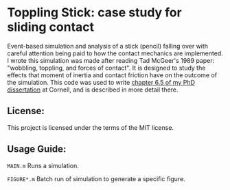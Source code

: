 # Toppling Stick: case study for sliding contact

Event-based simulation and analysis of a stick (pencil) falling over with careful attention being paid to how the contact mechanics are implemented. I wrote this simulation was made after reading Tad McGeer's 1989 paper: "wobbling, toppling, and forces of contact". It is designed to study the effects that moment of inertia and contact friction have on the outcome of the simulation. This code was used to write [chapter 6.5 of my PhD dissertation](https://ecommons.cornell.edu/handle/1813/44350) at Cornell, and is described in more detail there.

## License:

This project is licensed under the terms of the MIT license.

## Usage Guide:

`MAIN.m`
Runs a simulation.

`FIGURE*.m`
Batch run of simulation to generate a specific figure.
